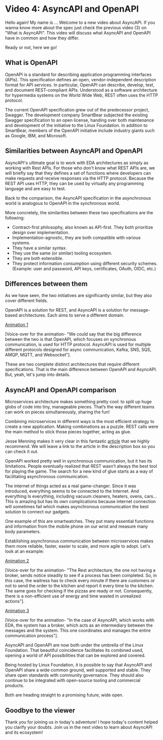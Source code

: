 # Video 4: AsyncAPI and OpenAPI

Hello again! My name is ... Welcome to a new video about AsyncAPI. If you wanna know more about the spec just check the previous video (3) on "What is AsyncAPI". This video will discuss what AsyncAPI and OpenAPI have in common and how they differ. 

Ready or not, here we go! 

## What is OpenAPI

OpenAPI is a standard for describing application programming interfaces (APIs). This specification defines an open, vendor-independent description format for API services. In particular, OpenAPI can describe, develop, test, and document REST-compliant APIs. Understood as a software architecture for hypermedia systems on the World Wide Web, REST often uses the HTTP protocol.

The current OpenAPI specification grew out of the predecessor project, Swagger. The development company SmartBear subjected the existing Swagger specification to an open license, handing over both maintenance and development of the initiative to the Linux Foundation. In addition to SmartBear, members of the OpenAPI initiative include industry giants such as Google, IBM, and Microsoft.

## Similarities between AsyncAPI and OpenAPI

AsyncAPI's ultimate goal is to work with EDA architectures as simply as working with Rest APIs. For those who don't know what REST APIs are, we will briefly say that they defines a set of functions where developers can make requests and receive responses via the HTTP protocol. Because the REST API uses HTTP, they can be used by virtually any programming language and are easy to test. 

Back to the comparison, the AsyncAPI specification in the asynchronous world is analogous to OpenAPI in the synchronous world. 

More concretely, the similarities between these two specifications are the following:

- Contract-first philosophy, also known as API-first. They both prioritize design over implementation.
- Implementation-agnostic, they are both compatible with various systems. 
- They have a similar syntax.
- They use the same (or similar) tooling ecosystem. 
- They are both extensible.
- They protect information consumption using different security schemes. (Example: user and password, API keys, certificates, OAuth, OIDC, etc.)

## Differences between them

As we have seen, the two initiatives are significantly similar, but they also cover different fields. 
 
OpenAPI is a solution for REST, and AsyncAPI is a solution for message-based architectures. Each aims to serve a different domain.

[Animation 1](https://drive.google.com/file/d/1COqcNvvYpnA8fSJ12gpaw1qnyBuP8NP_/view?usp=share_link)

[Voice-over for the animation- "We could say that the big difference between the two is that OpenAPI, which focuses on synchronous communication, is used for HTTP protocol. AsyncAPI is used for multiple different protocols designed for async communication, Kafka, SNS, SQS, AMQP, MQTT, and Websocket"].

These are two complete distinct architectures that require different specifications. That is the main difference between OpenAPI and AsyncAPI. But, yeah, let's jump into details.

## AsyncAPI and OpenAPI comparison

Microservices architecture makes something pretty cool: to split up huge globs of code into tiny, manageable pieces. That’s the way different teams can work on pieces simultaneously, sharing the fun!

Combining microservices in different ways is the most efficient strategy to create a new application. Making combinations as a puzzle. REST calls were the main method to stick those pieces together, acting as glue.

Jesse Menning makes it very clear in this fantastic [article](https://www.asyncapi.com/blog/openapi-vs-asyncapi-burning-questions) that we highly recommend. We will leave a link to the article in the description box so you can check it out.

OpenAPI worked pretty well in synchronous communication, but it has its limitations. People eventually realized that REST wasn’t always the best tool for playing the game. The search for a new kind of glue starts as a way of facilitating asynchronous communication.

The internet of things acted as a real game-changer. Since it was introduced, everything seems to be connected to the Internet. And everything Is everything, including vacuum cleaners, heaters, ovens, cars... This is amazing but has its own complications because internet connection will sometimes fail which makes asynchronous communication the best solution to connect our gadgets.

One example of this are smartwatches. They put many essential functions and information from the mobile phone on our wrist and measure many body parameters.

Establishing asynchronous communication between microservices makes them more reliable, faster, easier to scale, and more agile to adopt. Let's look at an example: 

[Animation 2](https://drive.google.com/file/d/14u-G1lowdsWN5sBOnqww8xReeZKMBhDy/view?usp=share_link)

[Voice-over for the animation- "The Rest architecture, the one not having a broker, sends notice steadily to see if a process has been completed. So, in this case, the waitress has to check every minute if there are customers or not to send the order to the kitchen and report it every time to the kitchen. The same goes for checking if the pizzas are ready or not. Consequently, there is a non-efficient use of energy and time wasted in unrealized actions"].

[Animation 3](https://drive.google.com/file/d/15WSxzvjQlRTkj0Wa81qXbwAOZ_o3KI04/view?usp=share_link)

[Voice-over for the animation- "In the case of AsyncAPI, which works with EDA, the system has a broker, which acts as an intermediary between the messages and the system. This one coordinates and manages the entire communication process"].

AsyncAPI and OpenAPI are now both under the umbrella of the Linux Foundation. That beautiful coincidence facilitates its combined used, opening a world of API possibilities that can be explored and covered.

Being hosted by Linux Foundation, it is possible to say that AsyncAPI and OpenAPI share a wide common ground, well supported and stable. They share open standards with community governance. They should also continue to be integrated with open-source tooling and commercial products.

Both are heading straight to a promising future, wide open.

 ## Goodbye to the viewer
 
Thank you for joining us in today's adventure! I hope today's content helped you clarify your doubts. Join us in the next video to learn about AsyncAPI and its ecosystem!
